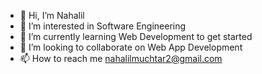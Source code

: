 - 👋 Hi, I’m Nahalil
- 👀 I’m interested in Software Engineering
- 🌱 I’m currently learning Web Development to get started
- 💞️ I’m looking to collaborate on Web App Development
- 📫 How to reach me nahalilmuchtar2@gmail.com
